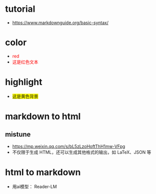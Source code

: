 # tutorial

* https://www.markdownguide.org/basic-syntax/

# color

* <font color="red">red</font>
* <span style="color:red">这是红色文本</span>

# highlight

* <span style="background-color:yellow">这是黄色背景</span>

# markdown to html

## mistune

* https://mp.weixin.qq.com/s/bL5zLzoHoftThH1mw-VFpg
* 不仅限于生成 HTML，还可以生成其他格式的输出，如 LaTeX、JSON 等

# html to markdown 

* 用ai模型： Reader-LM 